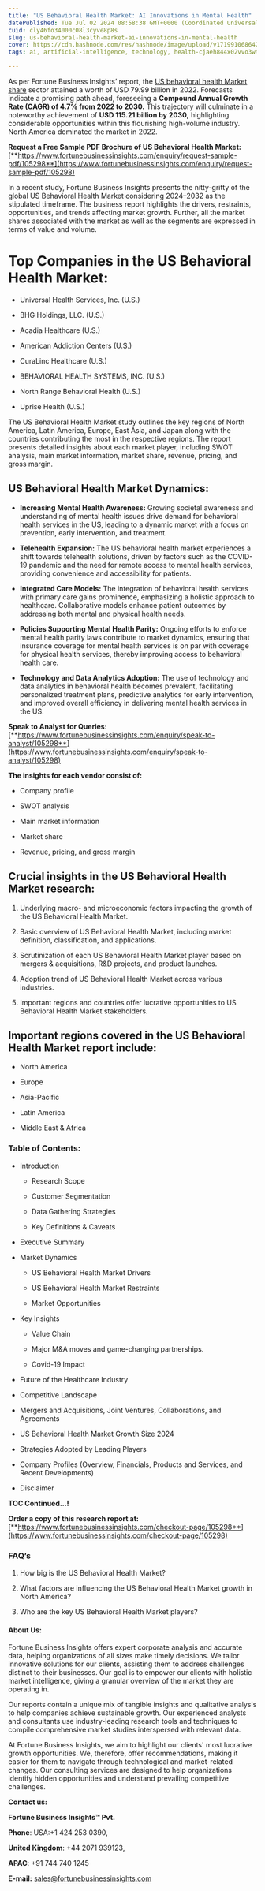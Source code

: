 ```yaml
---
title: "US Behavioral Health Market: AI Innovations in Mental Health"
datePublished: Tue Jul 02 2024 08:58:38 GMT+0000 (Coordinated Universal Time)
cuid: cly46fo34000c08l3cyve8p8s
slug: us-behavioral-health-market-ai-innovations-in-mental-health
cover: https://cdn.hashnode.com/res/hashnode/image/upload/v1719910686428/d65cfada-f651-4940-a1aa-ed92b3c39be8.png
tags: ai, artificial-intelligence, technology, health-cjaeh844x02vvo3wtj5r2s75q, healthcare

---
```


As per Fortune Business Insights’ report, the [US behavioral health Market share](https://www.fortunebusinessinsights.com/u-s-behavioral-health-market-105298) sector attained a worth of USD 79.99 billion in 2022. Forecasts indicate a promising path ahead, foreseeing a **Compound Annual Growth Rate (CAGR) of 4.7% from 2022 to 2030.** This trajectory will culminate in a noteworthy achievement of **USD 115.21 billion by 2030,** highlighting considerable opportunities within this flourishing high-volume industry. North America dominated the market in 2022.

**Request a Free Sample PDF Brochure of US Behavioral Health Market:** [**https://www.fortunebusinessinsights.com/enquiry/request-sample-pdf/105298**](https://www.fortunebusinessinsights.com/enquiry/request-sample-pdf/105298)

In a recent study, Fortune Business Insights presents the nitty-gritty of the global US Behavioral Health Market considering 2024–2032 as the stipulated timeframe. The business report highlights the drivers, restraints, opportunities, and trends affecting market growth. Further, all the market shares associated with the market as well as the segments are expressed in terms of value and volume.

# **Top Companies in the US Behavioral Health Market:**

* Universal Health Services, Inc. (U.S.)
    
* BHG Holdings, LLC. (U.S.)
    
* Acadia Healthcare (U.S.)
    
* American Addiction Centers (U.S.)
    
* CuraLinc Healthcare (U.S.)
    
* BEHAVIORAL HEALTH SYSTEMS, INC. (U.S.)
    
* North Range Behavioral Health (U.S.)
    
* Uprise Health (U.S.)
    

The US Behavioral Health Market study outlines the key regions of North America, Latin America, Europe, East Asia, and Japan along with the countries contributing the most in the respective regions. The report presents detailed insights about each market player, including SWOT analysis, main market information, market share, revenue, pricing, and gross margin.

## US Behavioral Health Market **Dynamics**:

* **Increasing Mental Health Awareness:** Growing societal awareness and understanding of mental health issues drive demand for behavioral health services in the US, leading to a dynamic market with a focus on prevention, early intervention, and treatment.
    
* **Telehealth Expansion:** The US behavioral health market experiences a shift towards telehealth solutions, driven by factors such as the COVID-19 pandemic and the need for remote access to mental health services, providing convenience and accessibility for patients.
    
* **Integrated Care Models:** The integration of behavioral health services with primary care gains prominence, emphasizing a holistic approach to healthcare. Collaborative models enhance patient outcomes by addressing both mental and physical health needs.
    
* **Policies Supporting Mental Health Parity:** Ongoing efforts to enforce mental health parity laws contribute to market dynamics, ensuring that insurance coverage for mental health services is on par with coverage for physical health services, thereby improving access to behavioral health care.
    
* **Technology and Data Analytics Adoption:** The use of technology and data analytics in behavioral health becomes prevalent, facilitating personalized treatment plans, predictive analytics for early intervention, and improved overall efficiency in delivering mental health services in the US.
    

**Speak to Analyst for Queries:** [**https://www.fortunebusinessinsights.com/enquiry/speak-to-analyst/105298**](https://www.fortunebusinessinsights.com/enquiry/speak-to-analyst/105298)

**The insights for each vendor consist of:**

* Company profile
    
* SWOT analysis
    
* Main market information
    
* Market share
    
* Revenue, pricing, and gross margin
    

## **Crucial insights in the US Behavioral Health Market research:**

1. Underlying macro- and microeconomic factors impacting the growth of the US Behavioral Health Market.
    
2. Basic overview of US Behavioral Health Market, including market definition, classification, and applications.
    
3. Scrutinization of each US Behavioral Health Market player based on mergers & acquisitions, R&D projects, and product launches.
    
4. Adoption trend of US Behavioral Health Market across various industries.
    
5. Important regions and countries offer lucrative opportunities to US Behavioral Health Market stakeholders.
    

## **Important regions covered in the US Behavioral Health Market report include:**

* North America
    
* Europe
    
* Asia-Pacific
    
* Latin America
    
* Middle East & Africa
    

### **Table of Contents:**

* Introduction
    
    * Research Scope
        
    * Customer Segmentation
        
    * Data Gathering Strategies
        
    * Key Definitions & Caveats
        
* Executive Summary
    
* Market Dynamics
    
    * US Behavioral Health Market Drivers
        
    * US Behavioral Health Market Restraints
        
    * Market Opportunities
        
* Key Insights
    
    * Value Chain
        
    * Major M&A moves and game-changing partnerships.
        
    * Covid-19 Impact
        
* Future of the Healthcare Industry
    
* Competitive Landscape
    
* Mergers and Acquisitions, Joint Ventures, Collaborations, and Agreements
    
* US Behavioral Health Market Growth Size 2024
    
* Strategies Adopted by Leading Players
    
* Company Profiles (Overview, Financials, Products and Services, and Recent Developments)
    
* Disclaimer
    

**TOC Continued…!**

**Order a copy of this research report at:** [**https://www.fortunebusinessinsights.com/checkout-page/105298**](https://www.fortunebusinessinsights.com/checkout-page/105298)

### **FAQ’s**

1. How big is the US Behavioral Health Market?
    
2. What factors are influencing the US Behavioral Health Market growth in North America?
    
3. Who are the key US Behavioral Health Market players?
    

#### **About Us:**

Fortune Business Insights offers expert corporate analysis and accurate data, helping organizations of all sizes make timely decisions. We tailor innovative solutions for our clients, assisting them to address challenges distinct to their businesses. Our goal is to empower our clients with holistic market intelligence, giving a granular overview of the market they are operating in.

Our reports contain a unique mix of tangible insights and qualitative analysis to help companies achieve sustainable growth. Our experienced analysts and consultants use industry-leading research tools and techniques to compile comprehensive market studies interspersed with relevant data.

At Fortune Business Insights, we aim to highlight our clients' most lucrative growth opportunities. We, therefore, offer recommendations, making it easier for them to navigate through technological and market-related changes. Our consulting services are designed to help organizations identify hidden opportunities and understand prevailing competitive challenges.

**Contact us:**

**Fortune Business Insights™ Pvt.**

**Phone**: USA:+1 424 253 0390,

**United Kingdom**: +44 2071 939123,

**APAC**: +91 744 740 1245

**E-mail:** [sales@fortunebusinessinsights.com](mailto:sales@fortunebusinessinsights.com)